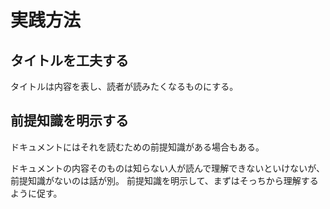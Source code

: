 # 実践方法

## タイトルを工夫する

タイトルは内容を表し、読者が読みたくなるものにする。

## 前提知識を明示する

ドキュメントにはそれを読むための前提知識がある場合もある。

ドキュメントの内容そのものは知らない人が読んで理解できないといけないが、前提知識がないのは話が別。
前提知識を明示して、まずはそっちから理解するように促す。
